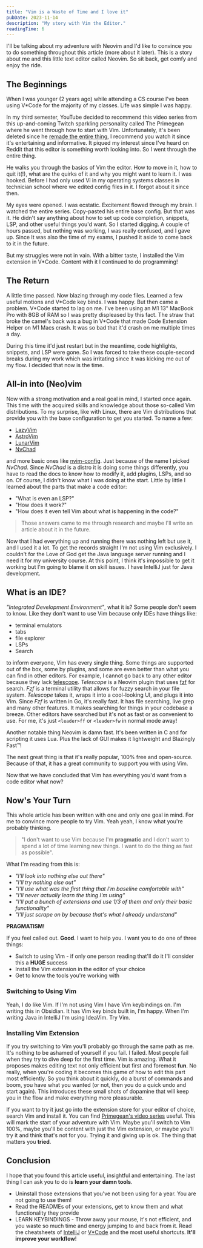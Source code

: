 ```yaml
---
title: "Vim is a Waste of Time and I love it"
pubDate: 2023-11-14
description: "My story with Vim the Editor."
readingTime: 6
---
```


I'll be talking about my adventure with Neovim and I'd like to convince you to do something throughout this article (more about it later). This is a story about me and this little text editor called Neovim. So sit back, get comfy and enjoy the ride.

## The Beginnings

When I was younger (2 years ago) while attending a CS course I've been using V\*Code for the majority of my classes. Life was simple I was happy.

In my third semester, YouTube decided to recommend this video series from this up-and-coming Twitch sparkling personality called The Primegean where he went through how to start with Vim. Unfortunately, it's been deleted since he [remade the entire thing](https://www.youtube.com/watch?v=X6AR2RMB5tE&list=PLm323Lc7iSW_wuxqmKx_xxNtJC_hJbQ7R), I recommend you watch it since it's entertaining and informative. It piqued my interest since I've heard on Reddit that this editor is something worth looking into. So I went through the entire thing.

He walks you through the basics of Vim the editor. How to move in it, how to quit it(!), what are the quirks of it and why you might want to learn it. I was hooked. Before I had only used Vi in my operating systems classes in technician school where we edited config files in it. I forgot about it since then.

My eyes were opened. I was ecstatic. Excitement flowed through my brain. I watched the entire series. Copy-pasted his entire base config. But that was it. He didn't say anything about how to set up code completion, snippets, LSP, and other useful things you'd want. So I started digging. A couple of hours passed, but nothing was working, I was really confused, and I gave up. Since It was also the time of my exams, I pushed it aside to come back to it in the future.

But my struggles were not in vain. With a bitter taste, I installed the Vim extension in V\*Code. Content with it I continued to do programming!

## The Return

A little time passed. Now blazing through my code files. Learned a few useful motions and V\*Code key binds. I was happy. But then came a problem. V\*Code started to lag on me. I've been using an M1 13" MacBook Pro with 8GB of RAM so I was pretty displeased by this fact. The straw that broke the camel's back was a bug in V\*Code that made Code Extension Helper on M1 Macs crash. It was so bad that it'd crash on me multiple times a day.

During this time it'd just restart but in the meantime, code highlights, snippets, and LSP were gone. So I was forced to take these couple-second breaks during my work which was irritating since it was kicking me out of my flow. I decided that now is the time.

## All-in into (Neo)vim

Now with a strong motivation and a real goal in mind, I started once again. This time with the acquired skills and knowledge about those so-called Vim distributions. To my surprise, like with Linux, there are Vim distributions that provide you with the base configuration to get you started. To name a few:

- [LazyVim](https://www.lazyvim.org/)
- [AstroVim](https://astronvim.com/)
- [LunarVim](https://www.lunarvim.org/)
- [NvChad](https://nvchad.com/)

and more basic ones like [nvim-config](https://github.com/jdhao/nvim-config). Just because of the name I picked _NvChad_. Since _NvChad_ is a distro it is doing some things differently, you have to read the docs to know how to modify it, add plugins, LSPs, and so on. Of course, I didn't know what I was doing at the start. Little by little I learned about the parts that make a code editor:

- "What is even an LSP?"
- "How does it work?"
- "How does it even tell Vim about what is happening in the code?"

> Those answers came to me through research and maybe I'll write an article about it in the future.

Now that I had everything up and running there was nothing left but use it, and I used it a lot. To get the records straight I'm not using Vim exclusively. I couldn't for the Love of God get the Java language server running and I need it for my university course. At this point, I think it's impossible to get it working but I'm going to blame it on skill issues. I have IntelliJ just for Java development.

## What is an IDE?

_"Integrated Development Environment"_, what it is? Some people don't seem to know. Like they don't want to use Vim because only IDEs have things like:

- terminal emulators
- tabs
- file explorer
- LSPs
- Search

to inform everyone, Vim has every single thing. Some things are supported out of the box, some by plugins, and some are even better than what you can find in other editors. For example, I cannot go back to any other editor because they lack [telescope](https://github.com/nvim-telescope/telescope.nvim). _Telescope_ is a Neovim plugin that uses [fzf](https://github.com/junegunn/fzf) for search. _Fzf_ is a terminal utility that allows for fuzzy search in your file system. _Telescope_ takes it, wraps it into a cool-looking UI, and plugs it into Vim. Since _Fzf_ is written in Go, it's really fast. It has file searching, live grep and many other features. It makes searching for things in your codebase a breeze. Other editors have searched but it's not as fast or as convenient to use. For me, it's just `<leader>ff` or `<leader>fw` in normal mode away!

Another notable thing Neovim is damn fast. It's been written in C and for scripting it uses Lua. Plus the lack of GUI makes it lightweight and Blazingly Fast&#8482;!

The next great thing is that it's really popular, 100% free and open-source. Because of that, it has a great community to support you with using Vim.

Now that we have concluded that Vim has everything you'd want from a code editor what now?

## Now's Your Turn

This whole article has been written with one and only one goal in mind. For me to convince more people to try Vim. Yeah yeah, I know what you're probably thinking.

> "I don't want to use Vim because I'm **pragmatic** and I don't want to spend a lot of time learning new things. I want to do the thing as fast as possible".

What I'm reading from this is:

- _"I'll look into nothing else out there"_
- _"I'll try nothing else out"_
- _"I'll use what was the first thing that I'm baseline comfortable with"_
- _"I'll never actually learn the thing I'm using"_
- _"I'll put a bunch of extensions and use 1/3 of them and only their basic functionality"_
- _"I'll just scrape on by because that's what I already understand"_

**PRAGMATISM!**

If you feel called out. **Good**. I want to help you. I want you to do one of three things:

- Switch to using Vim - if only one person reading that'll do it I'll consider this a **HUGE** success
- Install the Vim extension in the editor of your choice
- Get to know the tools you're working with

### Switching to Using Vim

Yeah, I do like Vim. If I'm not using Vim I have Vim keybindings on. I'm writing this in Obsidian. It has Vim key binds built in, I'm happy. When I'm writing Java in IntelliJ I'm using IdeaVim. Try Vim.

### Installing Vim Extension

If you try switching to Vim you'll probably go through the same path as me. It's nothing to be ashamed of yourself if you fail. I failed. Most people fail when they try to dive deep for the first time. Vim is amazing. What it proposes makes editing text not only efficient but first and foremost **fun**. No really, when you're coding it becomes this game of how to edit this part most efficiently. So you think about it quickly, do a burst of commands and boom, you have what you wanted (or not, then you do a quick undo and start again). This introduces these small shots of dopamine that will keep you in the flow and make everything more pleasurable.

If you want to try it just go into the extension store for your editor of choice, search Vim and install it. You can find [Primegean's video series](pleasurable) useful. This will mark the start of your adventure with Vim. Maybe you'll switch to Vim 100%, maybe you'll be content with just the Vim extension, or maybe you'll try it and think that's not for you. Trying it and giving up is ok. The thing that matters you **tried**.

## Conclusion

I hope that you found this article useful, insightful and entertaining. The last thing I can ask you to do is **learn your damn tools**.

- Uninstall those extensions that you've not been using for a year. You are not going to use them!
- Read the READMEs of your extensions, get to know them and what functionality they provide
- LEARN KEYBINDINGS - Throw away your mouse, it's not efficient, and you waste so much time and energy jumping to and back from it. Read the cheatsheets of [IntelliJ](https://www.jetbrains.com/help/idea/mastering-keyboard-shortcuts.html) or [V\*Code](https://codyburleson.com/blog/vs-code-cheat-sheet) and the most useful shortcuts. **It'll improve your workflow**!
